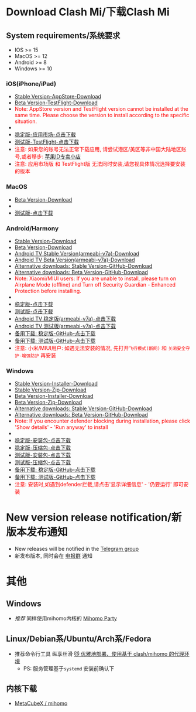 # Download Clash Mi/下载Clash Mi

## System requirements/系统要求
- IOS >= 15
- MacOS >= 12
- Android >= 8
- Windows >= 10

### iOS(iPhone/iPad)
- [Stable Version-AppStore-Download](https://apps.apple.com/us/app/clash-mi/id6744321968)
- [Beta Version-TestFlight-Download](https://testflight.apple.com/join/bjHXktB3)
- <font color="red">Note: AppStore version and TestFlight version cannot be installed at the same time. Please choose the version to install according to the specific situation.</font>
-
- [稳定版-应用市场-点击下载](https://apps.apple.com/us/app/clash-mi/id6744321968)
- [测试版-TestFlight-点击下载](https://testflight.apple.com/join/bjHXktB3)
- <font color="red">注意: 如果您的账号无法正常下载应用, 请尝试港区/美区等非中国大陆地区账号,或者移步:  [苹果ID专卖小店](https://dot.karing.app/pi.html?r_c=xda)</font>
- <font color="red">注意: 应用市场版 和 TestFlight版 无法同时安装,请您视具体情况选择要安装的版本</font>


### MacOS
- [Beta Version-Download](https://dot.clashmi.app/client.html?tag=macos-beta)
-
- [测试版-点击下载](https://dot.clashmi.app/client.html?tag=macos-beta)

### Android/Harmony
- [Stable Version-Download](https://dot.clashmi.app/client.html?tag=android-stable)
- [Beta Version-Download](https://dot.clashmi.app/client.html?tag=android-beta)
- [Android TV Stable Version(armeabi-v7a)-Download](https://dot.clashmi.app/client.html?tag=android-armv7a-stable)
- [Android TV Beta Version(armeabi-v7a)-Download](https://dot.clashmi.app/client.html?tag=android-armv7a-beta)
- [Alternative downloads: Stable Version-GitHub-Download](https://github.com/KaringX/clashmi/releases/latest)
- [Alternative downloads: Beta Version-GitHub-Download](https://github.com/KaringX/clashmi/releases)
- <font color="red">Note: Xiaomi/MIUI users: If you are unable to install, please turn on Airplane Mode (offline) and Turn off Security Guardian - Enhanced Protection before installing.</font>
-
- [稳定版-点击下载](https://dot.clashmi.app/client.html?tag=android-stable)
- [测试版-点击下载](https://dot.clashmi.app/client.html?tag=android-beta)
- [Android TV 稳定版(armeabi-v7a)-点击下载](https://dot.clashmi.app/client.html?tag=android-armv7a-stable)
- [Android TV 测试版(armeabi-v7a)-点击下载](https://dot.clashmi.app/client.html?tag=android-armv7a-beta)
- [备用下载: 稳定版-GitHub-点击下载](https://github.com/KaringX/clashmi/releases/latest)
- [备用下载: 测试版-GitHub-点击下载](https://github.com/KaringX/clashmi/releases)
- <font color="red">注意: 小米/MIUI用户: 如遇无法安装的情况, 先打开`飞行模式(断网)` 和 `关闭安全守护-增强防护` 再安装</font>

### Windows
- [Stable Version-Installer-Download](https://dot.clashmi.app/client.html?tag=windows-installer-stable)
- [Stable Version-Zip-Download](https://dot.clashmi.app/client.html?tag=windows-zip-stable)
- [Beta Version-Installer-Download](https://dot.clashmi.app/client.html?tag=windows-installer-beta)
- [Beta Version-Zip-Download](https://dot.clashmi.app/client.html?tag=windows-zip-beta)
- [Alternative downloads: Stable Version-GitHub-Download](https://github.com/KaringX/clashmi/releases/latest)
- [Alternative downloads: Beta Version-GitHub-Download](https://github.com/KaringX/clashmi/releases)
- <font color="red">Note: If you encounter defender blocking during installation, please click 'Show details' - 'Run anyway' to install</font>
-
- [稳定版-安装包-点击下载](https://dot.clashmi.app/client.html?tag=windows-installer-stable)
- [稳定版-压缩包-点击下载](https://dot.clashmi.app/client.html?tag=windows-zip-stable)
- [测试版-安装包-点击下载](https://dot.clashmi.app/client.html?tag=windows-installer-beta)
- [测试版-压缩包-点击下载](https://dot.clashmi.app/client.html?tag=windows-zip-beta)
- [备用下载: 稳定版-GitHub-点击下载](https://github.com/KaringX/clashmi/releases/latest)
- [备用下载: 测试版-GitHub-点击下载](https://github.com/KaringX/clashmi/releases)
- <font color="red">注意: 安装时,如遇到defender拦截,请点击'显示详细信息' - '仍要运行' 即可安装</font>


# New version release notification/新版本发布通知
- New releases will be notified in the [Telegram group](https://t.me/ClashMiApp)
- 新发布版本, 同时会在 [电报群](https://t.me/ClashMiApp) 通知


# 其他
## Windows
- *推荐* 同样使用mihomo内核的 [Mihomo Party](https://github.com/mihomo-party-org/mihomo-party/)
## Linux/Debian系/Ubuntu/Arch系/Fedora
- 推荐命令行工具 纵享丝滑 [😼 优雅地部署、使用基于 clash/mihomo 的代理环境](https://github.com/nelvko/clash-for-linux-install?tab=readme-ov-file)
  - PS: 服务管理基于`systemd` 安装前确认下


## 内核下载
- [MetaCubeX / mihomo](https://github.com/MetaCubeX/mihomo/releases/latest)

